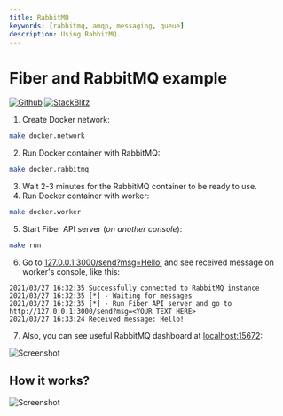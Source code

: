 ```yaml
---
title: RabbitMQ
keywords: [rabbitmq, amqp, messaging, queue]
description: Using RabbitMQ.
---
```


# Fiber and RabbitMQ example

[![Github](https://img.shields.io/static/v1?label=&message=Github&color=2ea44f&style=for-the-badge&logo=github)](https://github.com/khulnasoft/recipes/tree/master/rabbitmq) [![StackBlitz](https://img.shields.io/static/v1?label=&message=StackBlitz&color=2ea44f&style=for-the-badge&logo=StackBlitz)](https://stackblitz.com/github/khulnasoft/recipes/tree/master/rabbitmq)

1. Create Docker network:

```bash
make docker.network
```

2. Run Docker container with RabbitMQ:

```bash
make docker.rabbitmq
```

3. Wait 2-3 minutes for the RabbitMQ container to be ready to use.
4. Run Docker container with worker:

```bash
make docker.worker
```

5. Start Fiber API server (_on another console_):

```bash
make run
```

6. Go to [127.0.0.1:3000/send?msg=Hello!](http://127.0.0.1:3000/send?msg=Hello!) and see received message on worker's console, like this:

```console
2021/03/27 16:32:35 Successfully connected to RabbitMQ instance
2021/03/27 16:32:35 [*] - Waiting for messages
2021/03/27 16:32:35 [*] - Run Fiber API server and go to http://127.0.0.1:3000/send?msg=<YOUR TEXT HERE>
2021/03/27 16:33:24 Received message: Hello!
```

7. Also, you can see useful RabbitMQ dashboard at [localhost:15672](http://localhost:15672):

![Screenshot](https://user-images.githubusercontent.com/11155743/112728092-8fe3a980-8f36-11eb-9d79-be8eab26358b.png)

## How it works?

![Screenshot](https://user-images.githubusercontent.com/11155743/112727736-f8ca2200-8f34-11eb-8d40-12d9f381bd05.png)
